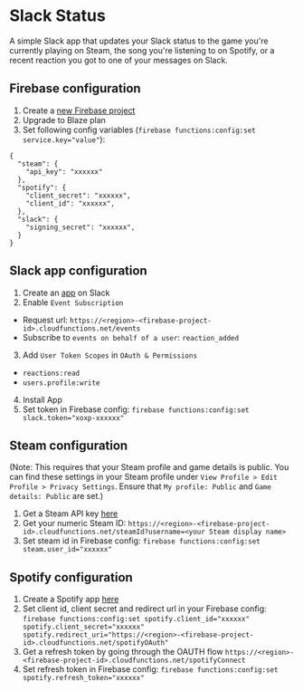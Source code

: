 # Slack Status

A simple Slack app that updates your Slack status to the game you're currently playing on Steam, the song you're listening to on Spotify, or a recent reaction you got to one of your messages on Slack.

## Firebase configuration

1. Create a [new Firebase project](https://console.firebase.google.com/)
2. Upgrade to Blaze plan
3. Set following config variables (`firebase functions:config:set service.key="value"`):
```
{
  "steam": {
    "api_key": "xxxxxx"
  },
  "spotify": {
    "client_secret": "xxxxxx",
    "client_id": "xxxxxx",
  },
  "slack": {
    "signing_secret": "xxxxxx",
  }
}

```

## Slack app configuration

1. Create an [app](https://api.slack.com/apps) on Slack
2. Enable `Event Subscription`
  - Request url: `https://<region>-<firebase-project-id>.cloudfunctions.net/events`
  - Subscribe to `events on behalf of a user`: `reaction_added`
3. Add `User Token Scopes` in `OAuth & Permissions`
  - `reactions:read`
  - `users.profile:write`
4. Install App
5. Set token in Firebase config: `firebase functions:config:set slack.token="xoxp-xxxxxx"`

## Steam configuration

(Note: This requires that your Steam profile and game details is public. You can find these settings in your Steam profile under `View Profile > Edit Profile > Privacy Settings`. Ensure that `My profile: Public` and `Game details: Public` are set.)

1. Get a Steam API key [here](https://steamcommunity.com/dev/apikey)
2. Get your numeric Steam ID: `https://<region>-<firebase-project-id>.cloudfunctions.net/steamId?username=<your Steam display name>`
3. Set steam id in Firebase config: `firebase functions:config:set steam.user_id="xxxxxx"`  

## Spotify configuration

1. Create a Spotify app [here](https://developer.spotify.com/dashboard/applications)
2. Set client id, client secret and redirect url in your Firebase config: `firebase functions:config:set spotify.client_id="xxxxxx" spotify.client_secret="xxxxxx" spotify.redirect_uri="https://<region>-<firebase-project-id>.cloudfunctions.net/spotifyOAuth"`
3. Get a refresh token by going through the OAUTH flow `https://<region>-<firebase-project-id>.cloudfunctions.net/spotifyConnect`
4. Set refresh token in Firebase config: `firebase functions:config:set spotify.refresh_token="xxxxxx"` 
